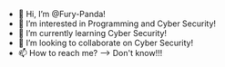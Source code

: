 - 👋 Hi, I’m @Fury-Panda!
- 👀 I’m interested in Programming and Cyber Security!
- 🌱 I’m currently learning Cyber Security!
- 💞️ I’m looking to collaborate on Cyber Security!
- 📫 How to reach me? --> Don't know!!!

<!---
Fury-Panda/Fury-Panda is a ✨ special ✨ repository because its `README.md` (this file) appears on your GitHub profile.
You can click the Preview link to take a look at your changes.
--->
